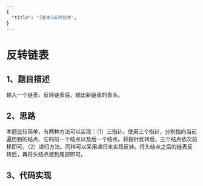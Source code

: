 ```yaml
---
{
  "title": "[基本]反转链表",
}
---
```


# 反转链表

## 1、题目描述
输入一个链表，反转链表后，输出新链表的表头。

## 2、思路
本题比较简单，有两种方法可以实现：（1）三指针。使用三个指针，分别指向当前遍历到的结点、它的前一个结点以及后一个结点。将指针反转后，三个结点依次前移即可。（2）递归方法。同样可以采用递归来实现反转。将头结点之后的链表反转后，再将头结点接到尾部即可。

## 3、代码实现

